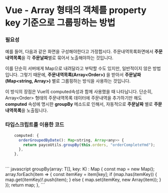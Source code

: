 # Vue - Array 형태의 객체를 property key 기준으로 그룹핑하는 방법

### 필요성

예를 들어, 다음과 같은 화면을 구성해야한다고 가정합시다.
주문내역목록화면에서 **주문내역목록**을 각 **주문날짜**별로 묶어서 노출해야하는 것입니다.

이를 단순히 서버에게 Map으로 내려달라고 부탁할 수도 있지만, 일반적이지 않은 방법입니다.
그렇기 때문에, **주문내역목록(Array\<Order>)** 을 받아서 **주문날짜(Map\<string, Array>)** 별로 그룹핑하는 방식을 사용하는 것입니다.

이 방식의 장점은 Vue의 computed속성과 함께 사용했을 때 나타납니다. 단순히, Array\<Order> 형태의 주문내역목록 데이터에 주문내역을 추가하기만 해도 **computed** 속성에 명시한 **groupBy** 메소드로 인해서, 자동적으로 **주문날짜** 별로 **주문내역목록**을 노출됩니다.
<br>

### 타입스크립트를 이용한 코드

``` javascript
    computed: {
      orderGroupedByDate(): Map<string, Array<any>> {
        return paycoUtils.groupBy(this.orders, "orderCompleteYmd");
      },
    },
```
<br>
``` javascript
groupBy<T, K extends keyof T>(array: T[], key: K) : Map<T[K], T[]> {
    const map = new Map<T[K], T[]>();
    array.forEach(item => {
      const itemKey = item[key];
      if (map.has(itemKey)) {
        map.get(itemKey)!.push(item);
      } else {
        map.set(itemKey, new Array<T>(item));
      }
  });
  return map;
},
```
